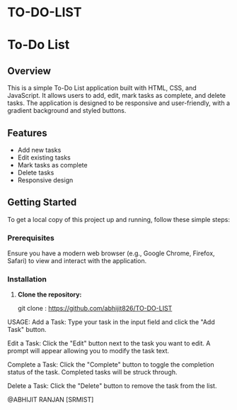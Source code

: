 # TO-DO-LIST
# To-Do List

## Overview

This is a simple To-Do List application built with HTML, CSS, and JavaScript. It allows users to add, edit, mark tasks as complete, and delete tasks. The application is designed to be responsive and user-friendly, with a gradient background and styled buttons.

## Features

- Add new tasks
- Edit existing tasks
- Mark tasks as complete
- Delete tasks
- Responsive design

## Getting Started

To get a local copy of this project up and running, follow these simple steps:

### Prerequisites

Ensure you have a modern web browser (e.g., Google Chrome, Firefox, Safari) to view and interact with the application.

### Installation

1. **Clone the repository:**

   git clone : https://github.com/abhijit826/TO-DO-LIST
 
   
USAGE:
Add a Task:
Type your task in the input field and click the "Add Task" button.

Edit a Task:
Click the "Edit" button next to the task you want to edit. A prompt will appear allowing you to modify the task text.

Complete a Task:
Click the "Complete" button to toggle the completion status of the task. Completed tasks will be struck through.

Delete a Task:
Click the "Delete" button to remove the task from the list.


@ABHIJIT RANJAN [SRMIST]
